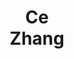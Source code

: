 ---
layout: page
title: Ce <br> Zhang
description: ETH, Together
img: assets/img/ce.png
redirect: https://zhangce.github.io
importance: 4
category: speaker
---